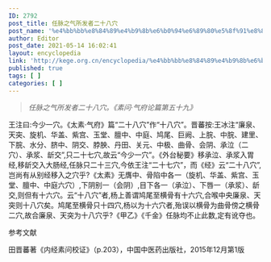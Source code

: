 ```yaml
---
ID: 2792
post_title: 任脉之气所发者二十八穴
post_name: '%e4%bb%bb%e8%84%89%e4%b9%8b%e6%b0%94%e6%89%80%e5%8f%91%e8%80%85%e4%ba%8c%e5%8d%81%e5%85%ab%e7%a9%b4'
author: Editor
post_date: 2021-05-14 16:02:41
layout: encyclopedia
link: 'http://kege.org.cn/encyclopedia/%e4%bb%bb%e8%84%89%e4%b9%8b%e6%b0%94%e6%89%80%e5%8f%91%e8%80%85%e4%ba%8c%e5%8d%81%e5%85%ab%e7%a9%b4'
published: true
tags: [ ]
categories: [ ]
---
```

<blockquote><em>任脉之气所发者二十八穴。《素问·气府论篇第五十九》</em></blockquote>
王注曰:今少一穴。《太素·气府》篇“二十八穴”作“十八穴”。晋蕃按:王冰注“廉泉、天突、旋机、华盖、紫宫、玉堂、膻中、中庭、鸠尾、巨阙、上脘、中脘、建里、下脘、水分、脐中、阴交、脖胦、丹田、关元、中极、曲骨、会阴、承泣（二穴）、承浆、龂交”,只二十七穴,故云“今少一穴”。《外台秘要》移承泣、承浆入胃经,移龂交入大肠经,任脉只二十三穴,今依王注“二十七穴”，而《经》云“二十八穴”,岂尚有从别经移入之穴乎?《太素》无膺中、骨陷中各一（旋机、华盖、紫宫、玉堂、膻中、中庭六穴）,下阴别一（会阴）,目下各一（承泣）、下唇一（承浆）、龂交,则但有十六穴。云“十八穴”者,杨上善谓鸠尾至横骨有十六穴,合喉中央廉泉、天突则十八穴矣。鸠尾至横骨只十四穴,杨以为十六穴者,殆误以横骨为曲骨傍之横骨二穴,故合廉泉、天突为十八穴乎?《甲乙》《千金》任脉均不止此数,定有讹夺也。

参考文献

田晋蕃著《内经素问校证》（p.203），中国中医药出版社，2015年12月第1版